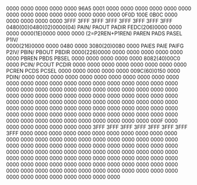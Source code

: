 0000	0000	0000	0000	0000	96A5	0001	0000
0000	0000	0000	0000	0000	0000	0000	0000
0000	0000	0000	0000	0000	0F0D	100E	0B0C
0000	0000	0000	0000	0000	3FFF	3FFF	3FFF
3FFF	3FFF	3FFF	3FFF	3FFF	0480(00)0480(02)0000(04)
                                        PAIN/   PAOUT	PADIR
FEDC(206)0000	0000	0000	0000(1E)0000	0000	0000 (2=P2REN+P1REN)
PAREN   PADS    PASEL           P1IV/                        
0000(216)0000	0000	0480	0000	3080(20)0080	0000
        PAIES   PAIE    PAIFG   P2IV/   PBIN/   PBOUT   PBDIR
0000(226)0000	0000	0000	0000	0000	0000	0000
PBREN   PBDS    PBSEL
0000	0000	0000	0000	0000	8082(40)00C0	0000
                                        PCIN/   PCOUT   PCDIR
0000	0000	0000	0000	0000	0000	0000	0000
PCREN   PCDS    PCSEL
0000	0000	0000	0000	0000	009C(60)0150	0000
                                        PDIN/
0000	0000	0000	0000	0000	0000	0000	0000
0000	0000	0000	0000	0000	0000	0000	0000
0000	0000	0000	0000	0000	0000	0000	0000
0000	0000	0000	0000	0000	0000	0000	0000
0000	0000	0000	0000	0000	0000	0000	0000
0000	0000	0000	0000	0000	0000	0000	0000
0000	0000	0000	0000	0000	0000	0000	0000
0000	0000	0000	0000	0000	0000	0000	0000
0000	0000	0000	0000	0000	0000	0000	0000
0000	0000	0000	0000	0000	0000	0000	0000
0000	0000	0000	0000	0000	0000	0000	0000
0000	0000	0000	0000	0000	000F	0000	0000
0000	0000	0000	0000	0000	3FFF	3FFF	3FFF
3FFF	3FFF	3FFF	3FFF	3FFF	0000	0000	0000
0000	0000	0000	0000	0000	0000	0000	0000
0000	0000	0000	0000	0000	0000	0000	0000
0000	0000	0000	0000	0000	0000	0000	0000
0000	0000	0000	0000	0000	0000	0000	0000
0000	0000	0000	0000	0000	0000	0000	0000
0000	0000	0000	0000	0000	0000	0000	0000
0000	0000	0000	0000	0000	0000	0000	0000
0000	0000	0000	0000	0000	0000	0000	0000
0000	0000	0000	0000	0000	0000	0000	0000
0000	0000	0000	0000	0000	0000	0000	0000
0000	0000	0000	0000	0000	0000	0000	0000

